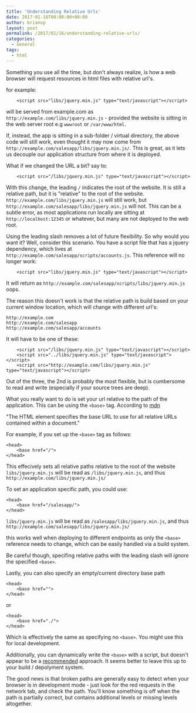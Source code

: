```yaml
---
title: 'Understanding Relative Urls'
date: 2017-01-16T00:00:00+00:00
author: brianvp
layout: post
permalink: /2017/01/16/understanding-relative-urls/
categories:
  - General
tags:
  - html
---
```


Something you use all the time, but don't always realize, is how a web browser will request resources in html files with relative url's.  

for example:

```
    <script src="libs/jquery.min.js" type="text/javascript"></script>
```

will be served from example.com as `http://example.com/libs/jquery.min.js` - provided the website is sitting in the web server root e.g `wwwroot` or `/var/www/html`.  

If, instead, the app is sitting in a sub-folder / virtual directory, the above code will still work, even thought it may now come from `http://example.com/salesapp/libs/jquery.min.js/`.  This is great, as it lets us decouple our application structure from where it is deployed.  

What if we changed the URL a bit?  say to:

```
    <script src="/libs/jquery.min.js" type="text/javascript"></script>
```

With this change, the leading `/` indicates the root of the website.  It is still a relative path, but it is "relative" to the root of the website.  `http://example.com/libs/jquery.min.js` will still work, but `http://example.com/salesapp/libs/jquery.min.js` will not.  This can be a subtle error, as most applications run locally are sitting at `http://localhost:12345` or whatever, but many are not deployed to the web root.  

Using the leading slash removes a lot of future flexibility.   So why would you want it?  Well, consider this scenario.  You have a script file that has a jquery dependency, which lives at `http://example.com/salesapp/scripts/accounts.js`.  This reference will no longer work:

```
    <script src="libs/jquery.min.js" type="text/javascript"></script>
```

It will return as `http://example.com/salesapp/scripts/libs/jquery.min.js` oops.  

The reason this doesn't work is that the relative path is build based on your current window location, which will change with different url's:

```
http://example.com
http://example.com/salesapp
http://example.com/salesapp/accounts
```

It will have to be one of these:

```
    <script src="/libs/jquery.min.js" type="text/javascript"></script>
    <script src="../libs/jquery.min.js" type="text/javascript"></script>
    <script src="http://example.com/libs/jquery.min.js" type="text/javascript"></script>
```

Out of the three, the 2nd is probably the most flexible, but is cumbersome to read and write (especially if your source trees are deep).

What you really want to do is set your url relative to the path of the application.  This can be  using the `<base>` tag.  According to [mdn](https://developer.mozilla.org/en-US/docs/Web/HTML/Element/base)

"The HTML <base> element specifies the base URL to use for all relative URLs contained within a document."

For example, if you set up the `<base>` tag as follows:

```
<head>
    <base href="/">
</head>
```

This effecively sets all relative paths relative to the root of the website
`libs/jquery.min.js` will be read as `/libs/jquery.min.js`, and thus `http://example.com/libs/jquery.min.js/`

To set an application specific path, you could use:

```
<head>
    <base href="/salesapp/">
</head>
```

`libs/jquery.min.js` will be read as `/salesapp/libs/jquery.min.js`, and thus `http://example.com/salesapp/libs/jquery.min.js/`

this works well when deploying to different endpoints as only the `<base>` reference needs to change, which can be easily handled via a build system.  

Be careful though, specifing relative paths with the leading slash will *ignore* the specified `<base>`.

Lastly, you can also specify an empty/current directory base path

```
<head>
    <base href="">
</head>
```

or

```
<head>
    <base href="./">
</head>
```

Which is effectively the same as specifying no `<base>`.  You might use this for local development.

Additionally, you can dynamically write the `<base>` with a script, but doesn't appear to be a [recommended](http://stackoverflow.com/questions/3494954/how-do-i-set-a-pages-base-href-in-javascript) approach. It seems better to leave this up to your build / depolyment system.  

The good news is that broken paths are generally easy to detect when your browser is in development mode - just look for the red requests in the network tab, and check the path.  You'll know something is off when the path is partially correct, but contains additional levels or missing levels altogether.   


